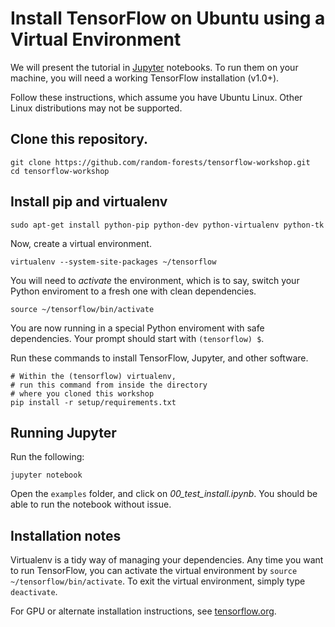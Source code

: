 # Install TensorFlow on Ubuntu using a Virtual Environment

We will present the tutorial in [Jupyter](jupyter.org) notebooks.  To
run them on your machine, you will need a working TensorFlow
installation (v1.0+).

Follow these instructions, which assume you have Ubuntu Linux.  Other
Linux distributions may not be supported.


## Clone this repository.

```
git clone https://github.com/random-forests/tensorflow-workshop.git
cd tensorflow-workshop
```

## Install pip and virtualenv

```
sudo apt-get install python-pip python-dev python-virtualenv python-tk
```

Now, create a virtual environment.

```
virtualenv --system-site-packages ~/tensorflow
```

You will need to *activate* the environment, which is to say, switch your
Python enviroment to a fresh one with clean dependencies.

```
source ~/tensorflow/bin/activate
```

You are now running in a special Python enviroment with safe
dependencies. Your prompt should start with `(tensorflow) $`.

Run these commands to install TensorFlow, Jupyter, and other software.

```
# Within the (tensorflow) virtualenv,
# run this command from inside the directory 
# where you cloned this workshop
pip install -r setup/requirements.txt
```

## Running Jupyter

Run the following:

```
jupyter notebook
```

Open the ```examples``` folder, and click on *00_test_install.ipynb*. You should be able to run the notebook without issue.

## Installation notes

Virtualenv is a tidy way of managing your dependencies.  Any time
you want to run TensorFlow, you can activate the virtual environment by `source
~/tensorflow/bin/activate`.  To exit the virtual environment, simply
type `deactivate`.

For GPU or alternate installation instructions, see [tensorflow.org](https://www.tensorflow.org/install/).